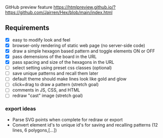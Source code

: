 
GitHub preview feature https://htmlpreview.github.io/?https://github.com/Jairren/Hex/blob/main/index.html


## Requirements
 - [x] easy to modify look and feel
 - [x] browser-only rendering of static web page (no server-side code)
 - [x] draw a simple hexagon based pattern and toggle elements ON or OFF
 - [x] pass demensions of the board in the URL
 - [x] pass spacing and size of the hexagons in the URL
 - [ ] select setting using preset css classes (optional)
 - [ ] save unique patterns and recall them later
 - [ ] default theme should make lines look like gold and glow
 - [ ] click+drag to draw a pattern (stretch goal)
 - [ ] comments in JS, CSS, and HTML 
 - [ ] redraw "cast" image (stretch goal)

 ### export ideas
 - Parse SVG points when complete for redraw or export
 - Convert element id's to unique id's for saving and recalling patterns (12 lines, 6 polygons,[...])
